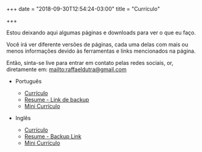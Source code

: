 +++
date = "2018-09-30T12:54:24-03:00"
title = "Currículo"

+++

Estou deixando aqui algumas páginas e downloads para ver o que eu faço.

Você irá ver diferente versões de páginas, cada uma delas com mais ou menos informações devido às ferramentas e links mencionados na página.

Então, sinta-se live para entrar em contato pelas redes sociais, or, diretamente em: <mailto:raffaeldutra@gmail.com>

* Português
  * [Currículo](/resume/rafael-dutra-full-resume-pt-br.pdf)
  * [Resume - Link de backup](https://s3-sa-east-1.amazonaws.com/rafaeldutra.me/resume/rafael-dutra-full-resume.pdf)  
  * [Mini Currículo](/pt-br/page/cv/mini)

* Inglês
  * [Currículo](/resume/rafael-dutra-full-resume.pdf)
  * [Resume - Backup Link](https://s3-sa-east-1.amazonaws.com/rafaeldutra.me/resume/rafael-dutra-full-resume-pt-br.pdf)  
  * [Mini Currículo](/page/cv/mini)
